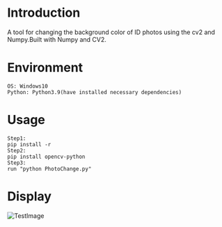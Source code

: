# Introduction
A tool for changing the background color of ID photos using the cv2 and Numpy.Built with Numpy and CV2.

# Environment
```
OS: Windows10
Python: Python3.9(have installed necessary dependencies)
```

# Usage
```
Step1:
pip install -r 
Step2:
pip install opencv-python
Step3:
run "python PhotoChange.py"
```

# Display
![TestImage](https://github.com/wendyxz/Projects/blob/main/PhotoChange/test.run.PNG)
